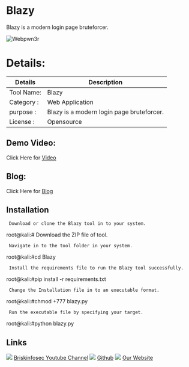 Blazy
============
 
 Blazy is a modern login page bruteforcer.

![Webpwn3r](https://www.briskinfosec.com//assets/tooloftheday/Copy_of_Briskinfosec_TOD_Latest_samples_9.jpg)

Details:
============
|  Details | Description   |
| ------------ | ------------ |
|Tool Name:| Blazy |
|Category :| Web Application|
|purpose  :|  Blazy is a modern login page bruteforcer. |
|License  :| Opensource

Demo Video:
-----------------
Click Here for [Video](https://youtu.be/mQ9os_A5QfQ"Video")

Blog: 
--------------
Click Here for [Blog](https://www.briskinfosec.com/tooloftheday/toolofthedaydetail/Blazy"Blog")

Installation
----------------
     Download or clone the Blazy tool in to your system.

root@kali:# Download the ZIP file of tool.

     Navigate in to the tool folder in your system.

root@kali:#cd Blazy

     Install the requirements file to run the Blazy tool successfully.

root@kali:#pip install -r requirements.txt

     Change the Installation file in to an executable format.

root@kali:#chmod +777 blazy.py

     Run the executable file by specifying your target.

root@kali:#python blazy.py
     
Links
----------------
![ ](https://img.icons8.com/color/15/000000/youtube-play.png) [Briskinfosec Youtube Channel](https://www.youtube.com/channel/UCcPmqqYETcO_7-6p_uUsF1w "Briskinfosec Youtube Channel")
 ![ ](https://img.icons8.com/glyph-neue/15/000000/github.png) [Github](https://github.com/briskinfosec "Github") 
![ ](https://img.icons8.com/ios/15/000000/internet--v2.png) [Our Website](https://www.briskinfosec.com/ "Our Website")
